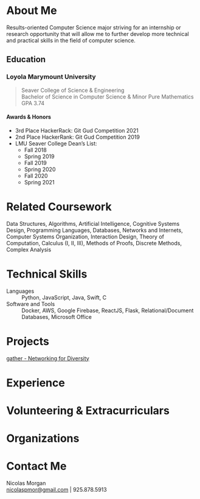 # About Me

Results-oriented Computer Science major striving for an internship or research opportunity that will allow me to further develop more technical and practical skills in the field of computer science.

## Education

### **Loyola Marymount University**

> Seaver College of Science & Engineering  
> Bachelor of Science in Computer Science & Minor Pure Mathematics  
> GPA 3.74

#### **Awards & Honors**

- 3rd Place HackerRack: Git Gud Competition 2021
- 2nd Place HackerRank: Git Gud Competition 2019
- LMU Seaver College Dean’s List:
  - Fall 2018
  - Spring 2019
  - Fall 2019
  - Spring 2020
  - Fall 2020
  - Spring 2021

# Related Coursework

Data Structures, Algorithms, Artificial Intelligence, Cognitive Systems Design, Programming Languages, Databases, Networks and Internets, Computer Systems Organization, Interaction Design, Theory of Computation, Calculus (I, II, III), Methods of Proofs, Discrete Methods, Complex Analysis

# Technical Skills

<dl>
<dt>Languages</dt>
<dd>Python, JavaScript, Java, Swift, C </dd>
<dt>Software and Tools</dt>
<dd>Docker, AWS, Google Firebase, ReactJS, Flask, Relational/Document Databases, Microsoft Office</dd>
</dl>

# Projects

[gather - Networking for Diversity](https://gatherweb.vercel.app/)

# Experience

# Volunteering & Extracurriculars

# Organizations

# Contact Me

Nicolas Morgan  
<nicolaspmor@gmail.com> | 925.878.5913
